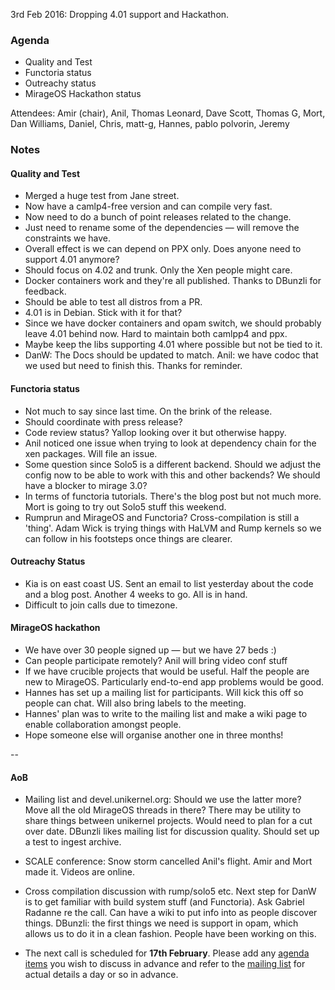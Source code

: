 3rd Feb 2016: Dropping 4.01 support and Hackathon.

### Agenda ###

- Quality and Test
- Functoria status
- Outreachy status
- MirageOS Hackathon status


Attendees:
Amir (chair), Anil, Thomas Leonard, Dave Scott, Thomas G, Mort, 
Dan Williams, Daniel, Chris, matt-g, Hannes, pablo polvorin, Jeremy


### Notes ###

#### Quality and Test ####

- Merged a huge test from Jane street. 
- Now have a camlp4-free version and can compile very fast.
- Now need to do a bunch of point releases related to the change.
- Just need to rename some of the dependencies — will remove the constraints
we have.
- Overall effect is we can depend on PPX only.  Does anyone need to support
4.01 anymore?
- Should focus on 4.02 and trunk. Only the Xen people might care. 
- Docker containers work and they're all published. Thanks to DBunzli for
feedback.
- Should be able to test all distros from a PR.
- 4.01 is in Debian. Stick with it for that?
- Since we have docker containers and opam switch, we should probably leave
4.01 behind now. Hard to maintain both camlpp4 and ppx.
- Maybe keep the libs supporting 4.01 where possible but not be tied to it.
- DanW: The Docs should be updated to match. Anil: we have codoc that we used
but need to finish this. Thanks for reminder.

#### Functoria status ####

- Not much to say since last time. On the brink of the release.
- Should coordinate with press release?
- Code review status? Yallop looking over it but otherwise happy.
- Anil noticed one issue when trying to look at dependency chain for the xen
packages. Will file an issue.
- Some question since Solo5 is a different backend. Should we adjust the
config now to be able to work with this and other backends? We should have a
blocker to mirage 3.0?
- In terms of functoria tutorials. There's the blog post but not much more.
Mort is going to try out Solo5 stuff this weekend.
- Rumprun and MirageOS and Functoria? Cross-compilation is still a 'thing'.
Adam Wick is trying things with HaLVM and Rump kernels so we can follow in his
footsteps once things are clearer.


#### Outreachy Status ####

- Kia is on east coast US. Sent an email to list yesterday about the code and
a blog post. Another 4 weeks to go. All is in hand.
- Difficult to join calls due to timezone.


#### MirageOS hackathon ####

- We have over 30 people signed up — but we have 27 beds :)
- Can people participate remotely? Anil will bring video conf stuff
- If we have crucible projects that would be useful. Half the people are new
to MirageOS. Particularly end-to-end app problems would be good.
- Hannes has set up a mailing list for participants. Will kick this off so
people can chat. Will also bring labels to the meeting.
- Hannes' plan was to write to the mailing list and make a wiki page to enable
collaboration amongst people.
- Hope someone else will organise another one in three months!


--

#### AoB ####

- Mailing list and devel.unikernel.org: Should we use the latter more? Move
all the old MirageOS threads in there? There may be utility to share things
between unikernel projects. Would need to plan for a cut over date. DBunzli
likes mailing list for discussion quality. Should set up a test to ingest
archive.

- SCALE conference: Snow storm cancelled Anil's flight. Amir and Mort made it.
Videos are online. 

- Cross compilation discussion with rump/solo5 etc. Next step for DanW is to
get familiar with build system stuff (and Functoria). Ask Gabriel Radanne re
the call. Can have a wiki to put info into as people discover things.
DBunzli: the first things we need is support in opam, which allows us to do it
in a clean fashion. People have been working on this.

- The next call is scheduled for **17th February**. Please add any
[agenda items][call-agenda] you wish to discuss in advance and refer to the
[mailing list][mir-mail] for actual details a day or so in advance.

[call-agenda]: https://github.com/mirage/mirage-www/wiki/Call-Agenda
[mir-mail]: http://lists.xenproject.org/cgi-bin/mailman/listinfo/mirageos-devel
